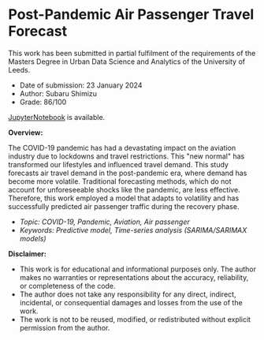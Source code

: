 # Post-Pandemic Air Passenger Travel Forecast
 
This work has been submitted in partial fulfilment of the requirements of the Masters Degree in Urban Data Science and Analytics of the University of Leeds.  
- Date of submission: 23 January 2024
- Author: Subaru Shimizu
- Grade: 86/100  

[JupyterNotebook]([https://github.com/subaru3577/02_AirPassengerForecast/blob/ec0d95b9545621bab1654d5ecaeb6dd8e3244ae3/AirPassengerForecast.ipynb](https://github.com/subaru3577/02_Air-Passenger-Forecast/blob/85ceed163355cdb5fd8000df8e7a337bb32456e0/AirPassengerForecast.ipynb)) is available.

**Overview:**  
  
The COVID-19 pandemic has had a devastating impact on the aviation industry due to lockdowns and travel restrictions. This "new normal" has transformed our lifestyles and influenced travel demand. This study forecasts air travel demand in the post-pandemic era, where demand has become more volatile. Traditional forecasting methods, which do not account for unforeseeable shocks like the pandemic, are less effective. Therefore, this work employed a model that adapts to volatility and has successfully predicted air passenger traffic during the recovery phase.

- *Topic: COVID-19, Pandemic, Aviation, Air passenger*  
- *Keywords: Predictive model, Time-series analysis (SARIMA/SARIMAX models)*

**Disclaimer:**  
- This work is for educational and informational purposes only. The author makes no warranties or representations about the accuracy, reliability, or completeness of the code.
- The author does not take any responsibility for any direct, indirect, incidental, or consequential damages and losses from the use of the work.
- The work is not to be reused, modified, or redistributed without explicit permission from the author.
